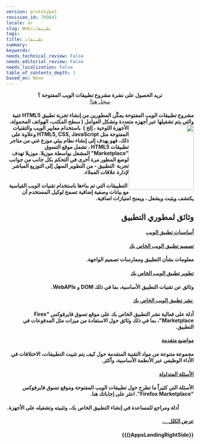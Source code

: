 ```yaml
---
version: prototype1
revision_id: 709841
locale: ar
slug: Web/تطبيقات
tags: 
title: تطبيقات
summary: 
keywords: 
needs_technical_review: False
needs_editorial_review: False
needs_localization: False
table_of_contents_depth: 1
based_on: None
---
```

<div class="standardSidebar" dir="rtl" style="text-align: center;">
 <strong>تريد الحصول على نشرة مشروع تطبيقات الويب المفتوحة ؟</strong><br />
 <a href="https://marketplace.firefox.com/developers/#newsletter-signup">سجل هنا!</a></div>
<h4 dir="rtl" id=".D9.85.D8.B4.D8.B1.D9.88.D8.B9_.D8.AA.D8.B7.D8.A8.D9.8A.D9.82.D8.A7.D8.AA_.D8.A7.D9.84.D9.88.D9.8A.D8.A8_.D8.A7.D9.84.D9.85.D9.81.D8.AA.D9.88.D8.AD.D8.A9_.D9.8A.D9.85.D9.83.D9.91.D9.86_.D8.A7.D9.84.D9.85.D8.B7.D9.88.D8.B1.D9.8A.D9.86_.D9.85.D9.86_.D8.A5.D9.86.D8.B4.D8.A7.D8.A1_.D8.AA.D8.AC.D8.B1.D8.A8.D8.A9_.D8.AA.D8.B7.D8.A8.D9.8A.D9.82_HTML5_.D8.BA.D9.86.D9.8A.D8.A9_.D9.88.D8.A7.D9.84.D8.AA.D9.8A_.D9.8A.D8.AA.D9.85_.D8.AA.D8.B4.D8.BA.D9.8A.D9.84.D9.87.D8.A7_.D8.B9.D8.A8.D8.B1_.D8.A3.D8.AC.D9.87.D8.B2.D9.87_.D9.85.D8.AA.D8.B9.D8.AF.D8.AF.D8.A9_.D9.88.D8.AA.D8.B4.D9.83.D9.84_.D8.A7.D9.84.D8.B9.D9.88.D8.A7.D9.85.D9.84_(_.D8.B3.D8.B7.D8.AD_.D8.A7.D9.84.D9.85.D9.83.D8.AA.D8.A8.D8.8C_.D8.A7.D9.84.D9.87.D9.88.D8.A7.D8.AA.D9.81_.D8.A7.D9.84.D9.85.D8.AD.D9.85.D9.88.D9.84.D8.A9.D8.8C_.D8.A7.D9.84.D8.A3.D8.AC.D9.87.D8.B2.D8.A9_.D8.A7.D9.84.D9.84.D9.88.D8.AD.D9.8A.D8.A9_.D8.8C_.D8.A5.D9.84.D8.AE_)_.D8.A8.D8.A7.D8.B3.D8.AA.D8.AE.D8.AF.D8.A7.D9.85_.D9.85.D8.B9.D8.A7.D9.8A.D9.8A.D8.B1_.D8.A7.D9.84.D9.88.D9.8A.D8.A8_.D9.88.D8.A7.D9.84.D8.AA.D9.82.D9.86.D9.8A.D8.A7.D8.AA_.D8.A7.D9.84.D9.85.D9.81.D8.AA.D9.88.D8.AD.D8.A9_.D9.85.D8.AB.D9.84_HTML5.2C_CSS.2C_JavaScript_.D9.88.D8.B9.D9.84.D8.A7.D9.88.D8.A9_.D8.B9.D9.84.D9.89_.D8.B0.D9.84.D9.83.D8.8C_.D9.81.D9.87.D9.88_.D9.8A.D9.87.D8.AF.D9.81_.D8.A5.D9.84.D9.89_.D8.A5.D9.86.D8.B4.D8.A7.D8.A1_.D9.86.D8.B7.D8.A7.D9.85_.D8.A8.D9.8A.D8.A6.D9.8A_.D9.85.D9.88.D8.B2.D8.B9_.D8.BA.D9.86.D9.8A_.D9.85.D9.86_.D9.85.D8.AA.D8.A7.D8.AC.D8.B1_.D8.AA.D8.B7.D8.A8.D9.8A.D9.82.D8.A7.D8.AA_HTML5_.D8.8C_.D8.AA.D8.B4.D9.85.D9.84_.D9.85.D9.88.D9.82.D8.B9_.D8.A7.D9.84.D8.AA.D8.B3.D9.88.D9.82_.22Marketplace.22_.D8.A7.D9.84.D9.85.D8.B4.D8.BA.D9.84_.D8.A8.D9.88.D8.A7.D8.B3.D8.B7.D8.A9_.D9.85.D9.88.D8.B2.D9.8A.D9.84.D8.A7._.D9.85.D9.88.D8.B2.D9.8A.D9.84.D8.A7_.D8.AA.D9.87.D8.AF.D9.81_.D9.84.D9.88.D8.B6.D8.B9_.D8.A7.D9.84.D9.85.D8.B7.D9.88.D8.B1_.D9.85.D8.B1.D8.A9_.D8.A3.D8.AE.D8.B1.D9.89_.D9.81.D9.8A_.D8.A7.D9.84.D8.AA.D8.AD.D9.83.D9.85_.D8.A8.D9.83.D9.84_.D8.AC.D8.A7.D9.86.D8.A8_.D9.85.D9.86_.D8.AC.D9.88.D8.A7.D9.86.D8.A8_.D8.AA.D8.AC.D8.B1.D8.A8.D8.A9_.D8.A7.D9.84.D8.AA.D8.B7.D8.A8.D9.8A.D9.82_-_.D9.85.D9.86_.D8.A7.D9.84.D8.AA.D8.B7.D9.88.D9.8A.D8.B1_.D8.A7.D9.84.D8.B3.D9.87.D9.84_.D8.A5.D9.84.D9.89_.D8.A7.D9.84.D8.AA.D9.88.D8.B2.D9.8A.D8.B9_.D8.A7.D9.84.D9.85.D8.A8.D8.A7.D8.B4.D8.B1_.D9.84.D8.A5.D8.AF.D8.A7.D8.B1.D8.A9_.D8.B9.D9.84.D8.A7.D9.82.D8.A7.D8.AA_.D8.A7.D9.84.D8.B9.D9.85.D9.84.D8.A7.D8.A1.">مشروع تطبيقات الويب المفتوحة يمكّن المطورين من إنشاء تجربة تطبيق HTML5 غنية والتي يتم تشغيلها عبر أجهزه متعددة وتشكل العوامل ( سطح <img alt="" src="https://mdn.mozillademos.org/files/4627/fx-marketplace-icon.png" style="width: 175px; height: 175px; float: right;" />المكتب، الهواتف المحمولة، الأجهزة اللوحية ، إلخ )&nbsp; باستخدام معايير الويب والتقنيات المفتوحة مثل HTML5, CSS, JavaScript وعلاوة على ذلك، فهو يهدف إلى إنشاء نطام بيئي موزع غني من متاجر تطبيقات HTML5 ، تشمل موقع التسوق "Marketplace" المشغل بواسطة موزيلا. موزيلا تهدف لوضع المطور مرة أخرى في التحكم بكل جانب من جوانب تجربة&nbsp; التطبيق - من التطوير السهل إلى التوزيع المباشر لإدارة علاقات العملاء.</h4>
<h4 class="cleared" dir="rtl" id=".D8.A7.D9.84.D8.AA.D8.B7.D8.A8.D9.8A.D9.82.D8.A7.D8.AA_.D8.A7.D9.84.D8.AA.D9.8A_.D8.AA.D9.85_.D8.A8.D9.86.D8.A7.D8.A1.D9.87.D8.A7_.D8.A8.D8.A7.D8.B3.D8.AA.D8.AE.D8.AF.D8.A7.D9.85_.D8.AA.D9.82.D9.86.D9.8A.D8.A7.D8.AA_.D8.A7.D9.84.D9.88.D9.8A.D8.A8_.D8.A7.D9.84.D9.82.D9.8A.D8.A7.D8.B3.D9.8A.D8.A9_.D9.85.D8.B9_.D8.A8.D9.8A.D8.A7.D9.86.D8.A7.D8.AA_.D9.88.D8.B5.D9.81.D9.8A.D8.A9_.D8.A5.D8.B6.D8.A7.D9.81.D9.8A.D8.A9_.D8.AA.D8.B3.D9.85.D8.AD_.D9.84.D9.88.D9.83.D9.8A.D9.84_.D8.A7.D9.84.D9.85.D8.B3.D8.AA.D8.AE.D8.AF.D9.85_.D8.A3.D9.86_.D9.8A.D9.83.D8.AA.D8.B4.D9.81_.D9.88.D9.8A.D8.AB.D8.A8.D8.AA_.D9.88.D9.8A.D8.B4.D8.BA.D9.84_.D8.8C_.D9.88.D9.8A.D9.85.D9.86.D8.AD_.D8.A7.D9.85.D8.AA.D9.8A.D8.A7.D8.B2.D8.A7.D8.AA_.D8.A7.D8.B6.D8.A7.D9.81.D9.8A.D8.A9.">&nbsp;التطبيقات التي تم بناءها باستخدام تقنيات الويب القياسية مع بيانات وصفية إضافية تسمح لوكيل المستخدم أن يكتشف ويثبت ويشغل ، ويمنح امتيازات اضافية.</h4>
<div class="row topicpage-table" dir="rtl">
 <div class="section">
  <h2 class="Documentation" id="Documentation" name="Documentation">وثائق لمطوري التطبيق</h2>
  <h4 id=".D8.A3.D8.B3.D8.A7.D8.B3.D9.8A.D8.A7.D8.AA_.D8.AA.D8.B7.D8.A8.D9.8A.D9.82_.D8.A7.D9.84.D9.88.D9.8A.D8.A8"><a href="/AR/docs/Web/Apps/Basics">أساسيات تطبيق الويب</a></h4>
  <h4 id=".D8.AA.D8.B5.D9.85.D9.8A.D9.85_.D8.AA.D8.B7.D8.A8.D9.8A.D9.82_.D8.A7.D9.84.D9.88.D9.8A.D8.A8_.D8.A7.D9.84.D8.AE.D8.A7.D8.B5_.D8.A8.D9.83"><a href="/AR/docs/Web/Apps/Design">تصميم تطبيق الويب الخاص بك</a></h4>
  <h4 id=".D9.85.D8.B9.D9.84.D9.88.D9.85.D8.A7.D8.AA_.D8.A8.D8.B4.D8.A3.D9.86_.D8.A7.D9.84.D8.AA.D8.B7.D8.A8.D9.8A.D9.82_.D9.88.D9.85.D9.85.D8.A7.D8.B1.D8.B3.D8.A7.D8.AA_.D8.AA.D8.B5.D9.85.D9.8A.D9.85_.D8.A7.D9.84.D9.88.D8.A7.D8.AC.D9.87.D8.A9.">معلومات بشأن التطبيق وممارسات تصميم الواجهة.</h4>
  <h4 id=".D8.AA.D8.B7.D9.88.D9.8A.D8.B1_.D8.AA.D8.B7.D8.A8.D9.8A.D9.82_.D8.A7.D9.84.D9.88.D9.8A.D8.A8_.D8.A7.D9.84.D8.AE.D8.A7.D8.B5_.D8.A8.D9.83"><a href="/AR/docs/Web/Apps/Developing">تطوير تطبيق الويب الخاص بك</a></h4>
  <h4 id=".D9.88.D8.AB.D8.A7.D8.A6.D9.82_.D8.B9.D9.86_.D8.AA.D9.82.D9.86.D9.8A.D8.A7.D8.AA_.D8.A7.D9.84.D8.AA.D8.B7.D8.A8.D9.8A.D9.82_.D8.A7.D9.84.D8.A3.D8.B3.D8.A7.D8.B3.D9.8A.D8.A9.D8.8C_.D8.A8.D9.85.D8.A7_.D9.81.D9.8A_.D8.B0.D9.84.D9.83_DOM_.D9.88_WebAPIs.">وثائق عن تقنيات التطبيق الأساسية، بما في ذلك DOM و WebAPIs.</h4>
  <h4 id=".D9.86.D8.B4.D8.B1_.D8.AA.D8.B7.D8.A8.D9.8A.D9.82_.D8.A7.D9.84.D9.88.D9.8A.D8.A8_.D8.A7.D9.84.D8.AE.D8.A7.D8.B5_.D8.A8.D9.83"><a href="/AR/docs/Web/Apps/Publishing">&nbsp;نشر تطبيق الويب الخاص بك</a></h4>
  <h4 id=".D8.A3.D8.AF.D9.84.D8.A9_.D8.B9.D9.84.D9.89_.D9.81.D8.B9.D8.A7.D9.84.D9.8A.D8.A9_.D9.86.D8.B4.D8.B1_.D8.A7.D9.84.D8.AA.D8.B7.D8.A8.D9.8A.D9.82_.D8.A7.D9.84.D8.AE.D8.A7.D8.B5_.D8.A8.D9.83_.D8.B9.D9.84.D9.89_.D9.85.D9.88.D9.82.D8.B9_.D8.AA.D8.B3.D9.88.D9.82_.D9.81.D8.A7.D9.8A.D8.B1.D9.81.D9.88.D9.83.D8.B3_.22Firex_Marketplace.22.D8.8C_.D8.A8.D9.85.D8.A7_.D9.81.D9.8A_.D8.B0.D9.84.D9.83_.D9.88.D8.AB.D8.A7.D8.A6.D9.82_.D8.AD.D9.88.D9.84_.D8.A7.D9.84.D8.A7.D8.B3.D8.AA.D9.81.D8.A7.D8.AF.D8.A9_.D9.85.D9.86_.D9.85.D9.8A.D8.B2.D8.A7.D8.AA_.D9.85.D8.AB.D9.84_.D8.A7.D9.84.D9.85.D8.AF.D9.81.D9.88.D8.B9.D8.A7.D8.AA_.D9.81.D9.8A_.D8.A7.D9.84.D8.AA.D8.B7.D8.A8.D9.8A.D9.82."><span _mstdst="0_0:3" _mstsrc="0_0:5" id="Dst[0][0:5:0:3]">أدلة</span><span> </span><span _mstdst="0_5:7" _mstsrc="0_7:8" id="Dst[0][7:8:5:7]">على</span><span> </span><span _mstdst="0_9:14" _mstsrc="0_10:20" id="Dst[0][10:20:9:14]">فعالية</span><span> </span><span _mstdst="0_16:18" _mstsrc="0_22:31" id="Dst[0][22:31:16:18]">نشر</span><span> </span><span _mstdst="0_20:26" _mstsrc="0_38:40" id="Dst[0][38:40:20:26]">التطبيق</span><span> </span><span _mstdst="0_28:35" _mstsrc="0_33:36" id="Dst[0][33:36:28:35]">الخاص بك</span><span> </span><span _mstdst="0_37:39" _mstsrc="0_42:43" id="Dst[0][42:43:37:39]">على</span><span> </span><span _mstdst="0_41:49" _mstsrc="0_57:67" id="Dst[0][57:67:41:49]">موقع تسوق</span><span> </span><span _mstdst="0_51:58" _mstsrc="0_49:55" id="Dst[0][49:55:51:58]">فايرفوكس "</span>Firex Marketplace"<span>،</span> بما في ذلك وثائق حول الاستفادة من ميزات مثل المدفوعات في التطبيق.</h4>
  <h4 id=".D9.85.D9.88.D8.A7.D8.B6.D9.8A.D8.B9_.D9.85.D8.AA.D9.82.D8.AF.D9.85.D8.A9"><a href="/AR/docs/Web/Apps/Advanced_topics">مواضيع متقدمة</a></h4>
  <h4 id=".D9.85.D8.AC.D9.85.D9.88.D8.B9.D8.A9_.D9.85.D8.AA.D9.86.D9.88.D8.B9.D8.A9_.D9.85.D9.86_.D9.85.D9.88.D8.A7.D8.AF_.D8.A7.D9.84.D8.AA.D9.82.D9.86.D9.8A.D8.A9_.D8.A7.D9.84.D9.85.D8.AA.D9.82.D8.AF.D9.85.D8.A9_.D8.AD.D9.88.D9.84_.D9.83.D9.8A.D9.81_.D9.8A.D8.AA.D9.85_.D8.AA.D8.AB.D8.A8.D9.8A.D8.AA_.D8.A7.D9.84.D8.AA.D8.B7.D8.A8.D9.8A.D9.82.D8.A7.D8.AA.D8.8C_.D8.A7.D9.84.D8.A7.D8.AE.D8.AA.D9.84.D8.A7.D9.81.D8.A7.D8.AA_.D9.81.D9.8A_.D8.A7.D9.84.D8.A3.D8.AF.D8.A7.D8.A1_.D8.A7.D9.84.D9.88.D8.B8.D9.8A.D9.81.D9.8A_.D8.B9.D8.A8.D8.B1_.D8.A7.D9.84.D8.A3.D9.86.D8.B8.D9.85.D8.A9_.D8.A7.D9.84.D8.A3.D8.B3.D8.A7.D8.B3.D9.8A.D8.A9.D8.8C_.D9.88.D8.A3.D9.83.D8.AB.D8.B1."><span _mstdst="1_0:5" _mstsrc="1_0:1" id="Dst[1][0:1:0:5]">مجموعة</span><span> </span><span _mstdst="1_7:12" _mstsrc="1_3:12" id="Dst[1][3:12:7:12]">متنوعة من</span><span> </span><span _mstdst="1_14:17" _mstsrc="1_36:43" id="Dst[1][36:43:14:17]">مواد</span><span> </span><span _mstdst="1_19:25" _mstsrc="1_26:34" id="Dst[1][26:34:19:25]">التقنية</span><span> </span><span _mstdst="1_27:34" _mstsrc="1_17:24" id="Dst[1][17:24:27:34]">المتقدمة</span><span> </span><span _mstdst="1_36:38" _mstsrc="1_45:49" id="Dst[1][45:49:36:38]">حول</span><span> </span><span _mstdst="1_40:42" _mstsrc="1_51:53" id="Dst[1][51:53:40:42]">كيف</span><span> </span><span _mstdst="1_44:46" _mstsrc="1_60:62" id="Dst[1][60:62:44:46]">يتم</span><span> </span><span _mstdst="1_48:52" _mstsrc="1_64:72" id="Dst[1][64:72:48:52]">تثبيت</span><span> </span><span _mstdst="1_54:60" _mstsrc="1_55:58" id="Dst[1][55:58:54:60]">التطبيقات، </span><span _mstdst="1_63:72" _mstsrc="1_75:85" id="Dst[1][75:85:63:72]">الاختلافات</span><span> </span><span _mstdst="1_74:75" _mstsrc="1_87:88" id="Dst[1][87:88:74:75]">في</span><span> </span><span _mstdst="1_77:90" _mstsrc="1_90:102" id="Dst[1][90:102:77:90]">الأداء الوظيفي</span><span> </span><span _mstdst="1_92:94" _mstsrc="1_104:109" id="Dst[1][104:109:92:94]">عبر</span><span> </span><span _mstdst="1_96:111" _mstsrc="1_111:119" id="Dst[1][111:119:96:111]">الأنظمة الأساسية</span><span>،</span><span> </span><span _mstdst="1_114:114" _mstsrc="1_122:124" id="Dst[1][122:124:114:114]">و</span><span _mstdst="1_115:118" _mstsrc="1_126:129" id="Dst[1][126:129:115:118]">أكثر</span>.</h4>
  <h4 id=".D8.A7.D9.84.D8.A3.D8.B3.D8.A6.D9.84.D8.A9_.D8.A7.D9.84.D9.85.D8.AA.D8.AF.D8.A7.D9.88.D9.84.D8.A9"><a href="/AR/docs/Web/Apps/FAQs">الأسئلة المتداولة</a></h4>
  <h4 id=".D8.A7.D9.84.D8.A3.D8.B3.D8.A6.D9.84.D8.A9_.D8.A7.D9.84.D8.AA.D9.8A_.D9.83.D8.AB.D9.8A.D8.B1.D8.A7.D9.8B_.D9.85.D8.A7_.D8.AA.D8.B7.D8.B1.D8.AD_.D8.AD.D9.88.D9.84_.D8.AA.D8.B7.D8.A8.D9.8A.D9.82.D8.A7.D8.AA_.D8.A7.D9.84.D9.88.D9.8A.D8.A8_.D8.A7.D9.84.D9.85.D9.81.D8.AA.D9.88.D8.AD.D8.A9_.D9.88.D9.85.D9.88.D9.82.D8.B9_.D8.AA.D8.B3.D9.88.D9.82_.D9.81.D8.A7.D9.8A.D8.B1.D9.81.D9.88.D9.83.D8.B3_.22Firefox_Marketplace.22._.D8.A7.D8.B9.D8.AB.D8.B1_.D8.B9.D9.84.D9.89_.D8.A5.D8.AC.D8.A7.D8.A8.D8.A7.D8.AA.D9.83_.D9.87.D9.86.D8.A7.">الأسئلة التي كثيراً ما تطرح حول تطبيقات الويب المفتوحة وموقع تسوق فايرفوكس "Firefox Marketplace". اعثر على إجاباتك هنا.</h4>
  <dl>
   <dd>
    <div class="mttextarea" dir="rtl" id="TranslationOutput">
     <h4 id="div[0]" name="div[0]"><span _mstdst="0_0:3" _mstsrc="0_0:5" id="Dst[0][0:5:0:3]">أدلة</span><span> </span><span _mstdst="0_5:5" _mstsrc="0_7:9" id="Dst[0][7:9:5:5]">و</span><span _mstdst="0_6:10" _mstsrc="0_11:20" id="Dst[0][11:20:6:10]">مراجع</span><span> </span><span _mstdst="0_12:12" _mstsrc="0_22:23" id="Dst[0][22:23:12:12]">ل</span><span _mstdst="0_13:19" _mstsrc="0_25:28" id="Dst[0][25:28:13:19]">لمساعدة</span><span> في </span><span _mstdst="0_24:28" _mstsrc="0_34:39" id="Dst[0][34:39:24:28]">إنشاء</span><span> </span><span _mstdst="0_30:36" _mstsrc="0_46:48" id="Dst[0][46:48:30:36]">التطبيق</span><span> </span><span _mstdst="0_38:45" _mstsrc="0_41:44" id="Dst[0][41:44:38:45]">الخاص بك</span><span>، وتثبيته وتشغيله على</span><span> </span><span _mstdst="0_74:80" _mstsrc="0_81:87" id="Dst[0][81:87:74:80]">الأجهزة</span><span>.</span></h4>
    </div>
   </dd>
  </dl>
  <h4 id=".D8.B9.D8.B1.D8.B6_.D8.A7.D9.84.D9.83.D9.84.D9.84_..."><span class="alllinks"><a href="/en-US/docs/tag/Apps">عرض الكلل ...</a></span></h4>
 </div>
 <div class="section">
  <h4 id=".7B.7BAppsLandingRightSide().7D.7D">{{AppsLandingRightSide()}}</h4>
 </div>
</div>
<p dir="rtl">&nbsp;</p>

